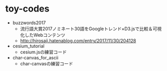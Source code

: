 # toy-codes

- buzzwords2017
	- 流行語大賞2017ノミネート30語をGoogleトレンド×D3.jsで比較＆可視化したWebコンテンツ
	- http://hirosaji.hatenablog.com/entry/2017/11/30/204128
- cesium_tutorial
	- cesium.jsの練習コード
- char-canvas_for_ascii
	- char-canvasの練習コード